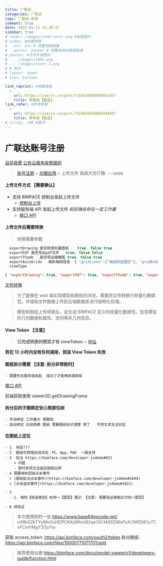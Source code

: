 ```yaml
---
title: 广联达
categories: 广联达
tags: 广联达-标签
comment: true
date: 2022-01-11 14:30:47
sidebar: true
# cover: /images/code-cover.png #封面图片
# video: #封面视频
#   src: src # 完整视频链接
#   poster: poster # 完整视频封面图链接
# photos: #文字头部图片
#   - /images/1063.png
#   - /images/cover-2.png
# # 短文
# layout: tweet
# icon: balloon

link_reprint: #转载链接
  -
    url: https://juejin.cn/post/7164635658084941837
    title: 转载自【掘金】
link_refer: #参考链接
  -
    url: https://juejin.cn/post/7164635658084941837
    title: 参考自【掘金】
# sticky: 100 #置顶
---
```


# 广联达账号注册
  [目前收费](https://bimface.com/pricing)
  [公有云服务收费细则](https://bimface.com/pricing-details)

> [账号注册](https://bimface.com/register#/) > [创建应用](https://bimface.com/user-console) > 上传文件
飒飒大苏打撒·
---asda
<!--more-->

#### 上传文件方式 【需要确认】

- 支持 BIMFACE 控制台发起上传文件
  - [控制台上传](https://bimface.com/user-console/service/document-management?appKey=m1RkXZkTYyMnOsHDPCKKpWhnl82qe3Xl&projectId=10000771032236&path=/)
- 支持服务端 API 发起上传文件 _前后端会存在一定工作量_
  - [接口 API](https://bimface.com/docs/model-service/v1/api-reference/file/uploadUsingPUT.html)

#### 上传文件后需要转换

> 转换需要参数

```js
  exportDrawing	是否转成矢量图纸	true, false	true
  exportPdf	是否导出pdf文件	true, false	false
  exportThumb	是否导出缩略图	true, false	true
  exportAxisGrids	解析轴网信息	{ "gridLines":["轴线所在图层"], "gridBubbles":["轴号所在图层"] }	空
  viewType
```

```json
{ "exportDrawing": true, "exportPdf": true, "exportThumb": true, "exportAxisGrids": null, "viewType": "2D" }
```

[文件转换](https://bimface.com/user-console/service/document-management?appKey=m1RkXZkTYyMnOsHDPCKKpWhnl82qe3Xl&projectId=10000771032236&path=/)

> 为了能够在 web 端实现模型和图纸的浏览，需要将文件转换为轻量化数据包，并提取文件数据上传到云端数据库进行结构化存储。

> 模型和图纸上传转换后，会生成 BIMFACE 定义的轻量化数据包，包含模型的几何数据和属性、空间等非几何信息。

#### View Token 【注意】

> **已完成转换的模型才有 viewToken** > [地址](https://bimface.com/docs/model-viewer/v1/developers-guide/view-token.html)

**若在 12 小时内没有任何调用，则该 View Token 失效**

#### 图纸拆分需要 【注意: 拆分非常耗时】

    - 需要先在服务端发起  成功了才能再前端获取

[接口 API](https://bimface.com/docs/model-service/v1/api-reference/api/createDrawingSplitUsingPUT.html)

前端获取使用 viewer2D.getDrawingFrame

#### 拆分后的子图绑定安心筑部位树

    - 手动绑定 工作量大 很繁琐
    - 自动绑定 比较依赖 图纸 需要图纸标识清楚 明了   不然文本无法对应

#### 在图纸上定位

    - 1  待定???
    - 2  图纸可跨端在线浏览：PC、App、PAD  一般支持
    - 3  批注 https://bimface.com/developer-jsdemo#821
        > 问题
        - 暂时发现无法适应缩放比例
    - 4 需要用到层级点击事件
      > [图纸批注点击事件](https://bimface.com/developer-jsdemo#1044)
      > [点击监听事件](https://bimface.com/developer-jsdemo#1021)

    - 5
      - 1. 相同【班组类别】在同一【图层】展示 【注意: 需要验证是能区分同一图层】

    - 6 待验证

> 本次使用到的一些
> https://www.base64encode.net/
> m1RkXZkTYyMnOsHDPCKKpWhnl82qe3Xl:M4SDWnPsXr3WEMOy7CvFCmYMgY37jxYw

获取 access_token: https://api.bimface.com/oauth2/token
拆分图纸: https://api.bimface.com/files/10000771071701/split

> 推荐使用谷歌
> https://bimface.com/docs/model-viewer/v1/developers-guide/function.html
